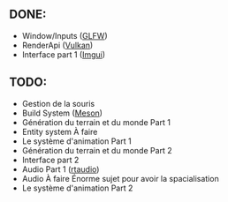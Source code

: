 ## DONE:

- Window/Inputs ([GLFW](https://github.com/glfw/glfw))
- RenderApi ([Vulkan](https://www.vulkan.org/))
- Interface part 1 ([Imgui](https://github.com/ocornut/imgui))

## TODO:

- Gestion de la souris
- Build System ([Meson](https://mesonbuild.com))
- Génération du terrain et du monde Part 1
- Entity system À faire
- Le système d'animation Part 1
- Génération du terrain et du monde Part 2
- Interface part 2
- Audio Part 1 ([rtaudio](https://github.com/thestk/rtaudio))
- Audio À faire Énorme sujet pour avoir la spacialisation
- Le système d'animation Part 2
